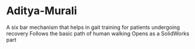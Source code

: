 # Aditya-Murali
A six bar mechanism that helps in gait training for patients undergoing recovery
Follows the basic path of human walking
Opens as a SolidWorks part
